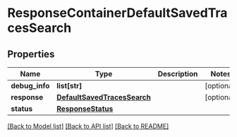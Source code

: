 # ResponseContainerDefaultSavedTracesSearch

## Properties
Name | Type | Description | Notes
------------ | ------------- | ------------- | -------------
**debug_info** | **list[str]** |  | [optional] 
**response** | [**DefaultSavedTracesSearch**](DefaultSavedTracesSearch.md) |  | [optional] 
**status** | [**ResponseStatus**](ResponseStatus.md) |  | 

[[Back to Model list]](../README.md#documentation-for-models) [[Back to API list]](../README.md#documentation-for-api-endpoints) [[Back to README]](../README.md)


